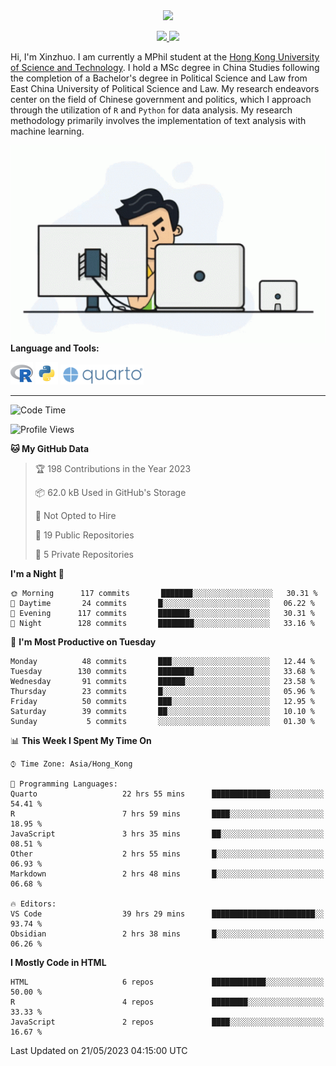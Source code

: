<div align='center'>
<img src='https://readme-typing-svg.herokuapp.com?font=ubuntu&color=4d3900&center=true&lines=HKUST+Mphil+in+SOSC;Focus+on+China;Code+for+PoliSci'/>
</div>

<p align='center'>
 <a href='https://www.linkedin.com/in/xinzhuo-huang-5161011ba/' target='_blank'>
        <img src='https://img.shields.io/badge/linkedin%20-%230077B5.svg?&style=for-the-badge&logo=linkedin&logoColor=white'/>
    </a>
 <a href='https://twitter.com/HsinchoH' target='_blank'>
        <img src='https://img.shields.io/badge/Twitter-1DA1F2?style=for-the-badge&logo=twitter&logoColor=white'/>
    </a>
    </p>
    
Hi, I'm Xinzhuo. I am currently a MPhil student at the [Hong Kong University of Science and Technology](https://sosc.hkust.edu.hk/node/613). I hold a MSc degree in China Studies following the completion of a Bachelor's degree in Political Science and Law from East China University of Political Science and Law. My research endeavors center on the field of Chinese government and politics, which I approach through the utilization of `R` and `Python` for data analysis. My research methodology primarily involves the implementation of text analysis with machine learning.




<img align='right' src="https://github.com/xinzhuohkust/xinzhuohkust/blob/main/programmer.gif" width="590">



**Language and Tools:**  

<code><img height="36" src="https://raw.githubusercontent.com/github/explore/80688e429a7d4ef2fca1e82350fe8e3517d3494d/topics/r/r.png"></code>
<code><img height="36" src="https://raw.githubusercontent.com/github/explore/80688e429a7d4ef2fca1e82350fe8e3517d3494d/topics/python/python.png"></code>
<code><img height="32" src="https://github.com/quarto-dev/quarto-r/blob/main/man/figures/quarto.png"></code>

---
<!--START_SECTION:waka-->
![Code Time](http://img.shields.io/badge/Code%20Time-531%20hrs%2051%20mins-blue)

![Profile Views](http://img.shields.io/badge/Profile%20Views-113-blue)

**🐱 My GitHub Data** 

> 🏆 198 Contributions in the Year 2023
 > 
> 📦 62.0 kB Used in GitHub's Storage 
 > 
> 🚫 Not Opted to Hire
 > 
> 📜 19 Public Repositories 
 > 
> 🔑 5 Private Repositories  
 > 
**I'm a Night 🦉** 

```text
🌞 Morning      117 commits       ███████░░░░░░░░░░░░░░░░░░   30.31 % 
🌆 Daytime       24 commits       █░░░░░░░░░░░░░░░░░░░░░░░░   06.22 % 
🌃 Evening      117 commits       ███████░░░░░░░░░░░░░░░░░░   30.31 % 
🌙 Night        128 commits       ████████░░░░░░░░░░░░░░░░░   33.16 % 

```
📅 **I'm Most Productive on Tuesday** 

```text
Monday          48 commits       ███░░░░░░░░░░░░░░░░░░░░░░   12.44 % 
Tuesday        130 commits       ████████░░░░░░░░░░░░░░░░░   33.68 % 
Wednesday       91 commits       ██████░░░░░░░░░░░░░░░░░░░   23.58 % 
Thursday        23 commits       █░░░░░░░░░░░░░░░░░░░░░░░░   05.96 % 
Friday          50 commits       ███░░░░░░░░░░░░░░░░░░░░░░   12.95 % 
Saturday        39 commits       ██░░░░░░░░░░░░░░░░░░░░░░░   10.10 % 
Sunday           5 commits       ░░░░░░░░░░░░░░░░░░░░░░░░░   01.30 % 

```


📊 **This Week I Spent My Time On** 

```text
⌚︎ Time Zone: Asia/Hong_Kong

💬 Programming Languages: 
Quarto                   22 hrs 55 mins      █████████████░░░░░░░░░░░░   54.41 % 
R                        7 hrs 59 mins       ████░░░░░░░░░░░░░░░░░░░░░   18.95 % 
JavaScript               3 hrs 35 mins       ██░░░░░░░░░░░░░░░░░░░░░░░   08.51 % 
Other                    2 hrs 55 mins       █░░░░░░░░░░░░░░░░░░░░░░░░   06.93 % 
Markdown                 2 hrs 48 mins       █░░░░░░░░░░░░░░░░░░░░░░░░   06.68 % 

🔥 Editors: 
VS Code                  39 hrs 29 mins      ███████████████████████░░   93.74 % 
Obsidian                 2 hrs 38 mins       █░░░░░░░░░░░░░░░░░░░░░░░░   06.26 % 

```

**I Mostly Code in HTML** 

```text
HTML                     6 repos             ████████████░░░░░░░░░░░░░   50.00 % 
R                        4 repos             ████████░░░░░░░░░░░░░░░░░   33.33 % 
JavaScript               2 repos             ████░░░░░░░░░░░░░░░░░░░░░   16.67 % 

```



 Last Updated on 21/05/2023 04:15:00 UTC
<!--END_SECTION:waka-->
    
    
    
    
    
    
    
    

